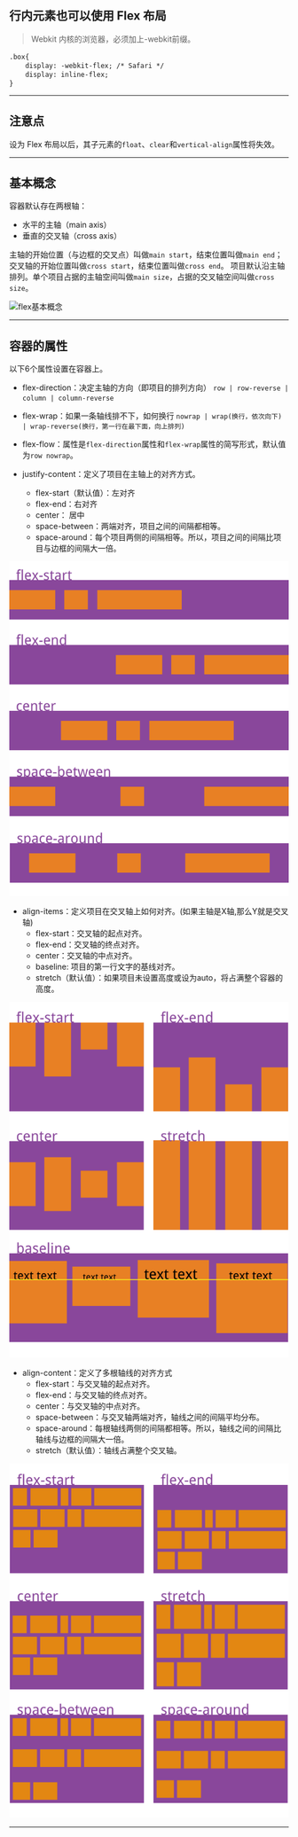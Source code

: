 ## 行内元素也可以使用 Flex 布局

> Webkit 内核的浏览器，必须加上-webkit前缀。

    .box{
        display: -webkit-flex; /* Safari */
        display: inline-flex;
    }

- - -
## 注意点

设为 Flex 布局以后，其子元素的`float`、`clear`和`vertical-align`属性将失效。

- - -
## 基本概念
容器默认存在两根轴：

- 水平的主轴（main axis）
- 垂直的交叉轴（cross axis）

主轴的开始位置（与边框的交叉点）叫做`main start`，结束位置叫做`main end`；交叉轴的开始位置叫做`cross start`，结束位置叫做`cross end`。
项目默认沿主轴排列。单个项目占据的主轴空间叫做`main size`，占据的交叉轴空间叫做`cross size`。

![flex基本概念](imgs/flex基本概念.png)

- - -
## 容器的属性
以下6个属性设置在容器上。

- flex-direction：决定主轴的方向（即项目的排列方向） `row | row-reverse | column | column-reverse`

- flex-wrap：如果一条轴线排不下，如何换行 `nowrap | wrap(换行，依次向下) | wrap-reverse(换行，第一行在最下面，向上排列)`

- flex-flow：属性是`flex-direction`属性和`flex-wrap`属性的简写形式，默认值为`row nowrap`。

- justify-content：定义了项目在主轴上的对齐方式。
    - flex-start（默认值）：左对齐
    - flex-end：右对齐
    - center： 居中
    - space-between：两端对齐，项目之间的间隔都相等。
    - space-around：每个项目两侧的间隔相等。所以，项目之间的间隔比项目与边框的间隔大一倍。
    
![justify-content属性](img/justify-content属性.png)


- align-items：定义项目在交叉轴上如何对齐。(如果主轴是X轴,那么Y就是交叉轴)
    - flex-start：交叉轴的起点对齐。
    - flex-end：交叉轴的终点对齐。
    - center：交叉轴的中点对齐。
    - baseline: 项目的第一行文字的基线对齐。
    - stretch（默认值）：如果项目未设置高度或设为auto，将占满整个容器的高度。

![align-items属性](img/align-items属性.png)

- align-content：定义了多根轴线的对齐方式
    - flex-start：与交叉轴的起点对齐。
    - flex-end：与交叉轴的终点对齐。
    - center：与交叉轴的中点对齐。
    - space-between：与交叉轴两端对齐，轴线之间的间隔平均分布。
    - space-around：每根轴线两侧的间隔都相等。所以，轴线之间的间隔比轴线与边框的间隔大一倍。
    - stretch（默认值）：轴线占满整个交叉轴。

![align-content属性](img/align-content属性.png)

- - -

